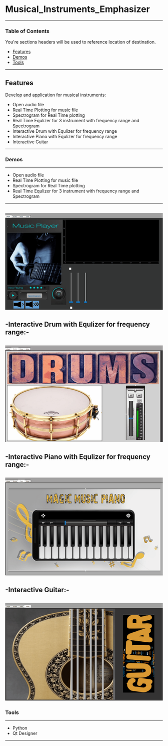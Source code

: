 # Musical_Instruments_Emphasizer
---
### Table of Contents
You're sections headers will be used to reference location of destination.

- [Features](#Features)
- [Demos](#Demos)
- [Tools](#Tools)
---

## Features

Develop and application for musical instruments: 

- Open audio file
- Real Time Plotting for music file
- Spectrogram for Real Time plotting
- Real Time Equlizer for 3 instrument with frequency range and Spectrogram
- Interactive Drum with Equlizer for frequency range
- Interactive Piano with Equlizer for frequency range
- Interactive Guitar 
---
### Demos
---
- Open audio file
- Real Time Plotting for music file
- Spectrogram for Real Time plotting
- Real Time Equlizer for 3 instrument with frequency range and Spectrogram
---
![](https://github.com/Sandra-Essa/Music_Equlizer_With_Interactive_Instruments/blob/main/GIF/DSP_GIF1.gif)
----
-Interactive Drum with Equlizer for frequency range:-
---
![](https://github.com/Sandra-Essa/Music_Equlizer_With_Interactive_Instruments/blob/main/GIF/DSP_GIF2.gif)
----
-Interactive Piano with Equlizer for frequency range:-
---
![](https://github.com/Sandra-Essa/Music_Equlizer_With_Interactive_Instruments/blob/main/GIF/DSP_GIF3.gif)
----
-Interactive Guitar:-
---
![](https://github.com/Sandra-Essa/Music_Equlizer_With_Interactive_Instruments/blob/main/GIF/DSP_GIF4.gif)
----
### Tools
----
- Python
- Qt Designer
----
